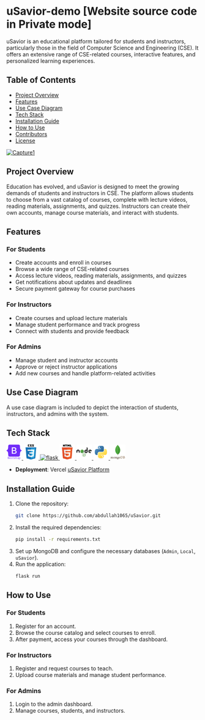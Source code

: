 # uSavior-demo [Website source code in Private mode]

uSavior is an educational platform tailored for students and instructors, particularly those in the field of Computer Science and Engineering (CSE). It offers an extensive range of CSE-related courses, interactive features, and personalized learning experiences.

## Table of Contents
- [Project Overview](#project-overview)
- [Features](#features)
- [Use Case Diagram](#use-case-diagram)
- [Tech Stack](#tech-stack)
- [Installation Guide](#installation-guide)
- [How to Use](#how-to-use)
- [Contributors](#contributors)
- [License](#license)

<a href="https://ibb.co/9w7j11S"><img src="https://i.ibb.co/4sHxXX3/Capture1.png" alt="Capture1" border="0"></a>

## Project Overview
Education has evolved, and uSavior is designed to meet the growing demands of students and instructors in CSE. The platform allows students to choose from a vast catalog of courses, complete with lecture videos, reading materials, assignments, and quizzes. Instructors can create their own accounts, manage course materials, and interact with students.

## Features

### For Students
- Create accounts and enroll in courses
- Browse a wide range of CSE-related courses
- Access lecture videos, reading materials, assignments, and quizzes
- Get notifications about updates and deadlines
- Secure payment gateway for course purchases

### For Instructors
- Create courses and upload lecture materials
- Manage student performance and track progress
- Connect with students and provide feedback

### For Admins
- Manage student and instructor accounts
- Approve or reject instructor applications
- Add new courses and handle platform-related activities

## Use Case Diagram
A use case diagram is included to depict the interaction of students, instructors, and admins with the system.

## Tech Stack
<p align="left"> <a href="https://getbootstrap.com" target="_blank" rel="noreferrer"> <img src="https://raw.githubusercontent.com/devicons/devicon/master/icons/bootstrap/bootstrap-plain-wordmark.svg" alt="bootstrap" width="40" height="40"/> </a> <a href="https://www.w3schools.com/css/" target="_blank" rel="noreferrer"> <img src="https://raw.githubusercontent.com/devicons/devicon/master/icons/css3/css3-original-wordmark.svg" alt="css3" width="40" height="40"/> </a> <a href="https://flask.palletsprojects.com/" target="_blank" rel="noreferrer"> <img src="https://www.vectorlogo.zone/logos/pocoo_flask/pocoo_flask-icon.svg" alt="flask" width="40" height="40"/> </a> <a href="https://www.w3.org/html/" target="_blank" rel="noreferrer"> <img src="https://raw.githubusercontent.com/devicons/devicon/master/icons/html5/html5-original-wordmark.svg" alt="html5" width="40" height="40"/> </a> <a href="https://nodejs.org" target="_blank" rel="noreferrer"> <img src="https://raw.githubusercontent.com/devicons/devicon/master/icons/nodejs/nodejs-original-wordmark.svg" alt="nodejs" width="40" height="40"/> </a> <a href="https://www.python.org" target="_blank" rel="noreferrer"> <img src="https://raw.githubusercontent.com/devicons/devicon/master/icons/python/python-original.svg" alt="python" width="40" height="40"/> </a> <a href="https://www.mongodb.com/" target="_blank" rel="noreferrer"> <img src="https://raw.githubusercontent.com/devicons/devicon/master/icons/mongodb/mongodb-original-wordmark.svg" alt="mongodb" width="40" height="40"/> </a> </p>

- **Deployment**: Vercel [uSavior Platform](https://usavior.vercel.app/home)

## Installation Guide
1. Clone the repository:
    ```bash
    git clone https://github.com/abdullah1065/uSavior.git
    ```
2. Install the required dependencies:
    ```bash
    pip install -r requirements.txt
    ```
3. Set up MongoDB and configure the necessary databases (`Admin`, `Local`, `uSavior`).
4. Run the application:
    ```bash
    flask run
    ```

## How to Use

### For Students
1. Register for an account.
2. Browse the course catalog and select courses to enroll.
3. After payment, access your courses through the dashboard.

### For Instructors
1. Register and request courses to teach.
2. Upload course materials and manage student performance.

### For Admins
1. Login to the admin dashboard.
2. Manage courses, students, and instructors.
